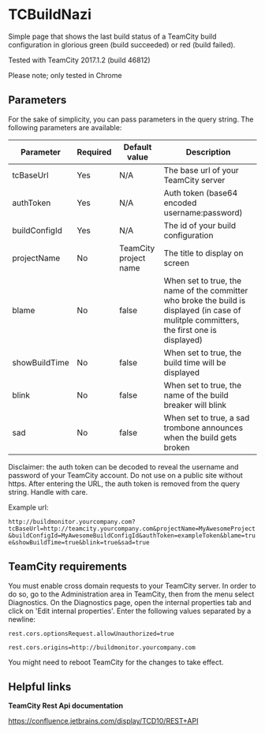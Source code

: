 # TCBuildNazi
Simple page that shows the last build status of a TeamCity build configuration in glorious green (build succeeded) or red (build failed). 

Tested with TeamCity 2017.1.2 (build 46812)

Please note; only tested in Chrome

## Parameters

For the sake of simplicity, you can pass parameters in the query string. The following parameters are available:

| Parameter     	| Required      | Default value         | Description   |
| -----------------	| ------------- | ---------------------	| ------------- |
| tcBaseUrl     	| Yes 			| N/A 		    		| The base url of your TeamCity server	
| authToken     	| Yes 			| N/A 		    		| Auth token (base64 encoded username:password)
| buildConfigId     | Yes 			| N/A 		    		| The id of your build configuration
| projectName     	| No 			| TeamCity project name | The title to display on screen
| blame     		| No 			| false		    		| When set to true, the name of the committer who broke the build is displayed (in case of mulitple committers, the first one is displayed)
| showBuildTime     | No 			| false 		    	| When set to true, the build time will be displayed
| blink     		| No 			| false 		    	| When set to true, the name of the build breaker will blink	
| sad     			| No 			| false 		    	| When set to true, a sad trombone announces when the build gets broken

Disclaimer: the auth token can be decoded to reveal the username and password of your TeamCity account. Do not use on a public site without https. After entering the URL, the auth token is removed from the query string. Handle with care.

Example url:

`http://buildmonitor.yourcompany.com?tcBaseUrl=http://teamcity.yourcompany.com&projectName=MyAwesomeProject&buildConfigId=MyAwesomeBuildConfigId&authToken=exampleToken&blame=true&showBuildTime=true&blink=true&sad=true`

## TeamCity requirements

You must enable cross domain requests to your TeamCity server. In order to do so, go to the Administration area in TeamCity, then from the menu select Diagnostics. On the Diagnostics page, open the internal properties tab and click on 'Edit internal properties'. Enter the following values separated by a newline:

`rest.cors.optionsRequest.allowUnauthorized=true`

`rest.cors.origins=http://buildmonitor.yourcompany.com`

You might need to reboot TeamCity for the changes to take effect.

## Helpful links

**TeamCity Rest Api documentation**

https://confluence.jetbrains.com/display/TCD10/REST+API
